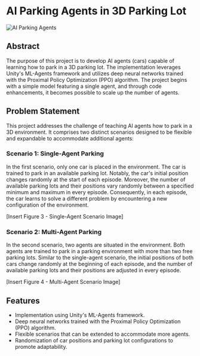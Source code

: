 # AI Parking Agents in 3D Parking Lot

![AI Parking Agents](cover_image.jpg)

## Abstract

The purpose of this project is to develop AI agents (cars) capable of learning how to park in a 3D parking lot. The implementation leverages Unity's ML-Agents framework and utilizes deep neural networks trained with the Proximal Policy Optimization (PPO) algorithm. The project begins with a simple model featuring a single agent, and through code enhancements, it becomes possible to scale up the number of agents.

## Problem Statement

This project addresses the challenge of teaching AI agents how to park in a 3D environment. It comprises two distinct scenarios designed to be flexible and expandable to accommodate additional agents:

### Scenario 1: Single-Agent Parking

In the first scenario, only one car is placed in the environment. The car is trained to park in an available parking lot. Notably, the car's initial position changes randomly at the start of each episode. Moreover, the number of available parking lots and their positions vary randomly between a specified minimum and maximum in every episode. Consequently, in each episode, the car learns to solve a different problem by encountering a new configuration of the environment.

[Insert Figure 3 - Single-Agent Scenario Image]

### Scenario 2: Multi-Agent Parking

In the second scenario, two agents are situated in the environment. Both agents are trained to park in a parking environment with more than two free parking lots. Similar to the single-agent scenario, the initial positions of both cars change randomly at the beginning of each episode, and the number of available parking lots and their positions are adjusted in every episode.

[Insert Figure 4 - Multi-Agent Scenario Image]

## Features

- Implementation using Unity's ML-Agents framework.
- Deep neural networks trained with the Proximal Policy Optimization (PPO) algorithm.
- Flexible scenarios that can be extended to accommodate more agents.
- Randomization of car positions and parking lot configurations to promote adaptability.
